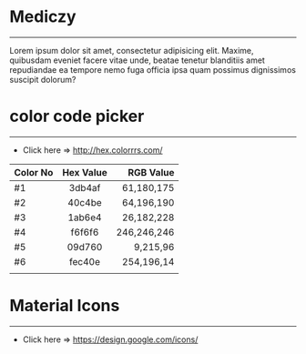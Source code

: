 # Mediczy
----
Lorem ipsum dolor sit amet, consectetur adipisicing elit. Maxime, quibusdam eveniet facere vitae unde, beatae tenetur blanditiis amet repudiandae ea tempore nemo fuga officia ipsa quam possimus dignissimos suscipit dolorum?


# color code picker
----

* Click here => http://hex.colorrrs.com/

| Color No      | Hex Value           | RGB Value       |
| ------------- |:-------------------:| ---------------:|
| #1            | 3db4af              | 61,180,175      |
| #2            | 40c4be              | 64,196,190      |
| #3            | 1ab6e4              | 26,182,228      |
| #4            | f6f6f6              | 246,246,246     |
| #5            | 09d760              | 9,215,96        |
| #6            | fec40e              | 254,196,14      |
|               |                     |                 |



# Material Icons
----

* Click here => https://design.google.com/icons/
